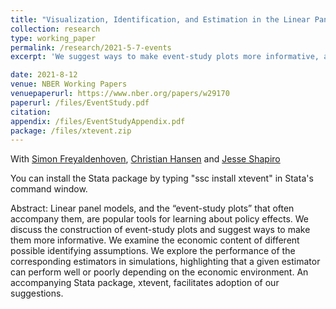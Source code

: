 ```yaml
---
title: "Visualization, Identification, and Estimation in the Linear Panel Event Study Design (Submitted)"
collection: research
type: working_paper
permalink: /research/2021-5-7-events
excerpt: 'We suggest ways to make event-study plots more informative, and we discuss and evaluate different approaches to identification. See our accompanying Stata package, xtevent.'

date: 2021-8-12
venue: NBER Working Papers
venuepaperurl: https://www.nber.org/papers/w29170
paperurl: /files/EventStudy.pdf
citation: 
appendix: /files/EventStudyAppendix.pdf
package: /files/xtevent.zip
---
```

With [Simon Freyaldenhoven](https://simonfreyaldenhoven.github.io/), [Christian Hansen](https://voices.uchicago.edu/christianhansen/) and [Jesse Shapiro](https://www.brown.edu/Research/Shapiro/)

You can install the Stata package by typing "ssc install xtevent" in Stata's command window.

Abstract: Linear panel models, and the “event-study plots” that often accompany them, are popular
tools for learning about policy effects. We discuss the construction of event-study plots and
suggest ways to make them more informative. We examine the economic content of different
possible identifying assumptions. We explore the performance of the corresponding estimators
in simulations, highlighting that a given estimator can perform well or poorly depending on the
economic environment. An accompanying Stata package, xtevent, facilitates adoption of our
suggestions.

